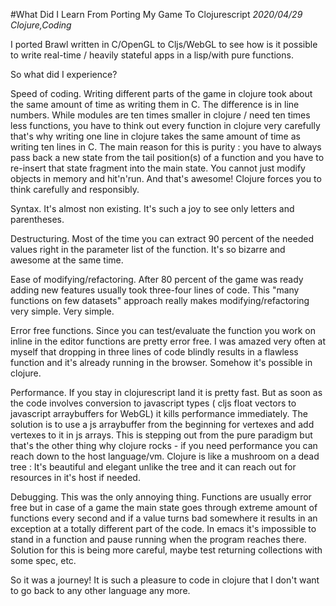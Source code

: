 #What Did I Learn From Porting My Game To Clojurescript
_2020/04/29 Clojure,Coding_

I ported Brawl written in C/OpenGL to Cljs/WebGL to see how is it possible to write real-time / heavily stateful apps in a lisp/with pure functions.

So what did I experience?

Speed of coding. Writing different parts of the game in clojure  took about the same amount of time as writing them in C. The difference is in line numbers. While modules are ten times smaller in clojure / need ten times less functions, you have to think out every function in clojure very carefully that's why writing one line in clojure takes the same amount of time as writing ten lines in C. The main reason for this is purity : you have to always pass back a new state from the tail position(s) of a function and you have to re-insert that state fragment into the main state. You cannot just modify objects in memory and hit'n'run. And that's awesome! Clojure forces you to think carefully and responsibly.

Syntax. It's almost non existing. It's such a joy to see only letters and parentheses.

Destructuring. Most of the time you can extract 90 percent of the needed values right in the parameter list of the function. It's so bizarre and awesome at the same time.

Ease of modifying/refactoring. After 80 percent of the game was ready adding new features usually took three-four lines of code. This "many functions on few datasets" approach really makes modifying/refactoring very simple. Very simple.

Error free functions. Since you can test/evaluate the function you work on inline in the editor functions are pretty error free. I was amazed very often at myself that dropping in three lines of code blindly results in a flawless function and it's already running in the browser. Somehow it's possible in clojure.

Performance. If you stay in clojurescript land it is pretty fast. But as soon as the code involves conversion to javascript types ( cljs float vectors to javascript arraybuffers for WebGL) it kills performance immediately. The solution is to use a js arraybuffer from the beginning for vertexes and add vertexes to it in js arrays. This is stepping out from the pure paradigm but that's the other thing why clojure rocks - if you need performance you can reach down to the host language/vm. Clojure is like a mushroom on a dead tree : It's beautiful and elegant unlike the tree and it can reach out for resources in it's host if needed. 

Debugging. This was the only annoying thing. Functions are usually error free but in case of a game the main state goes through extreme amount of functions every second and if a value turns bad somewhere it results in an exception at a totally different part of the code. In emacs it's impossible to stand in a function and pause running when the program reaches there. Solution for this is being more careful, maybe test returning collections with some spec, etc.

So it was a journey! It is such a pleasure to code in clojure that I don't want to go back to any other language any more.